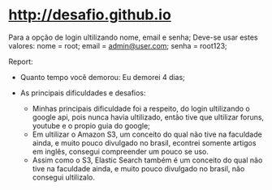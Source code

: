 # http://desafio.github.io

Para a opção de login ultilizando nome, email e senha; Deve-se usar estes valores:
nome = root;
email = admin@user.com;
senha = root123;

Report:
* Quanto tempo você demorou:
  Eu demorei 4 dias;
  
* As principais dificuldades e desafios:
  - Minhas principais dificuldade foi a respeito, do login ultilizando o google api, pois nunca havia ultilizado, então tive que ultilizar foruns, youtube e o propio guia do google;
  - Em ultilizar o Amazon S3, um conceito do qual não tive na faculdade ainda, e muito pouco divulgado no brasil, econtrei somente artigos em inglês, consegui compreender um pouco se uso.
  - Assim como o S3, Elastic Search também é um conceito do qual não tive na faculdade ainda, e muito pouco divulgado no brasil,
não consegui ultilizalo.
